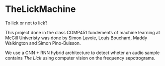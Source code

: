 # TheLickMachine
To lick or not to lick?

This project done in the class COMP451 fundements of machine learning at McGill Univeristy was done by Simon Lavoie, Louis Bouchard, Maddy Walkington and Simon Pino-Buisson.

We use a CNN + RNN hybrid architecture to detect wheter an audio sample contains *The Lick* using computer vision on the frequency sepctrograms.

